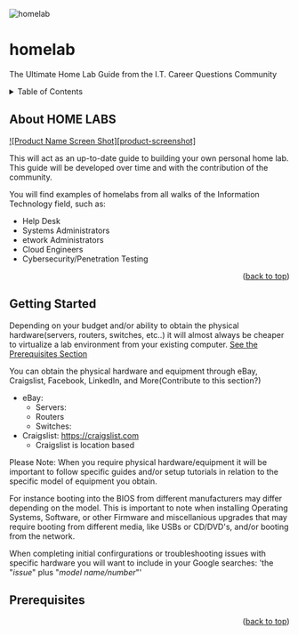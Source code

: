 ![homelab](https://user-images.githubusercontent.com/49261788/143670404-bae2d2e9-7305-4bac-8a93-26317b14649e.png)



# homelab
The Ultimate Home Lab Guide from the I.T. Career Questions Community

<!-- TABLE OF CONTENTS -->
<details>
  <summary>Table of Contents</summary>
  <ol>
    <li>
      <a href="#about-home-labs">About HOME LABS</a>
      <ul>
        <li><a href="#built-with">Built With</a></li>
      </ul>
    </li>
    <li>
      <a href="#getting-started">Getting Started</a>
      <ul>
        <li><a href="#prerequisites">Prerequisites</a></li>
        <li><a href="#installation">Installation</a></li>
      </ul>
    </li>
    <li><a href="#usage">Usage</a></li>
    <li><a href="#roadmap">Roadmap</a></li>
    <li><a href="#contributing">Contributing</a></li>
    <li><a href="#license">License</a></li>
    <li><a href="#contact">Contact</a></li>
    <li><a href="#acknowledgments">Acknowledgments</a></li>
  </ol>
</details>

<!-- ABOUT HOME LABS -->
## About HOME LABS

[![Product Name Screen Shot][product-screenshot]](https://example.com)

This will act as an up-to-date guide to building your own personal home lab.  This guide will be developed over time and with the contribution of the community.

You will find examples of homelabs from all walks of the Information Technology field, such as:
* Help Desk
* Systems Administrators
* etwork Administrators
* Cloud Engineers
* Cybersecurity/Penetration Testing


<p align="right">(<a href="#top">back to top</a>)</p>

<!-- GETTING STARTED -->
## Getting Started

Depending on your budget and/or ability to obtain the physical hardware(servers, routers, switches, etc..) it will almost always be cheaper to virtualize a lab environment from your existing computer. [See the Prerequisites Section](##Prerequisites)

You can obtain the physical hardware and equipment through eBay, Craigslist, Facebook, LinkedIn, and More(Contribute to this section?)

* eBay:
  * Servers:
  * Routers
  * Switches: 
* Craigslist: https://craigslist.com
  * Craigslist is location based

Please Note: When you require physical hardware/equipment it will be important to follow specific guides and/or setup tutorials in relation to the specific model of equipment you obtain.

For instance booting into the BIOS from different manufacturers may differ depending on the model.  This is important to note when installing Operating Systems, Software, or other Firmware and miscellanious upgrades that may require booting from different media, like USBs or CD/DVD's, and/or booting from the network.

When completing initial confirgurations or troubleshooting issues with specific hardware you will want to include in your Google searches: 'the "*issue*" plus "*model name/number*"'

<!-- Prerequisites -->
## Prerequisites




<p align="right">(<a href="#top">back to top</a>)</p>



